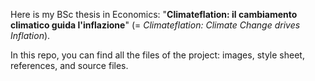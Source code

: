 Here is my BSc thesis in Economics: "**Climateflation: il cambiamento climatico guida l'inflazione**" (= _Climateflation: Climate Change drives Inflation_).

In this repo, you can find all the files of the project: images, style sheet, references, and source files.
